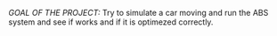 *GOAL OF THE PROJECT:* Try to simulate a car moving and run the ABS system and see if works and if it is optimezed correctly.
